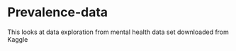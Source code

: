 # Prevalence-data
This looks at data exploration from mental health data set downloaded from Kaggle

